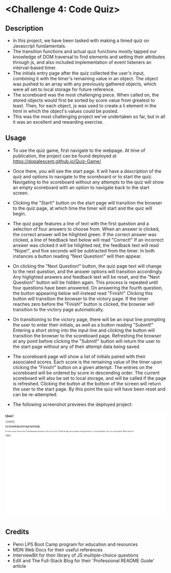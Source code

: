 # <Challenge 4: Code Quiz>

## Description

- In this project, we have been tasked with making a timed quiz on Javascript fundamentals.
- The transition functions and actual quiz functions mostly tapped our knowledge of DOM traversal to find elements and setting their attributes through js, and also included implementation of event listeners an interval-based timer.
- The initials entry page after the quiz collected the user's input, combining it with the timer's remaining value in an object. The object was pushed to an array with any previously gathered objects, which were all set to local storage for future reference.
- The scoreboard was the most challenging piece. When called on, the stored objects would first be sorted by score value from greatest to least. Then, for each object, js was used to create a li element in the html in which the object's values could be posted.
- This was the most challenging project we've undertaken so far, but in all it was an excellent and rewarding exercise.

## Usage

- To use the quiz game, first navigate to the webpage. At time of publication, the project can be found deployed at https://dopalescent.github.io/Quiz-Game/
- Once there, you will see the start page. It will have a description of the quiz and options to navigate to the scoreboard or to start the quiz. Navigating to the scoreboard without any attempts to the quiz will show an empty scoreboard with an option to navigate back to the start screen.
- Clicking the "Start!" button on the start page will transition the browser to the quiz page, at which time the timer will start and the quiz will begin.
- The quiz page features a line of text with the first question and a selection of four answers to choose from. When an answer is clicked, the correct answer will be hilighted green. If the correct answer was clicked, a line of feedback text below will read "Correct!" If an incorrect answer was clicked it will be hilighted red, the feedback text will read "Nope!", and five seconds will be subtracted from the timer. In both instances a button reading "Next Question!" will then appear.
- On clicking the "Next Question!" button, the quiz page text will change to the next question, and the answer options will transition accordingly. Any higlighted answers and feedback text will be reset, and the "Next Question!" button will be hidden again. This process is repeated until four questions have been answered. On answering the fourth question, the button appearing below will instead read "Finish!" Clicking this button will transition the browser to the victory page. If the timer reaches zero before the "Finish!" button is clicked, the browser will transition to the victory page automatically.
- On transitioning to the victory page, there will be an input line prompting the user to enter their initials, as well as a button reading "Submit!" Entering a short string into the input line and clicking the button will transition the browser to the scoreboard page. Refreshing the browser at any point before clicking the "Submit!" button will return the user to the start page without any of their attempt data being saved.
- The scoreboard page will show a list of initials paired with their associated scores. Each score is the remaining value of the timer upon clicking the "Finish!" button on a given attempt. The entries on the scoreboard will be ordered by score in descending order. The current scoreboard will also be set to local storage, and will be called if the page is refreshed. Clicking the button at the bottom of the screen will return the user to the start page. By this point the quiz will have been reset and can be re-attempted.


- The following screenshot previews the deployed project:

![screenshot](./assets/images/quizgame_screenshot.png)

## Credits

- Penn LPS Boot Camp program for education and resources
- MDN Web Docs for their useful references
- InterviewBit for their library of JS multiple-choice questions
- EdX and The Full-Stack Blog for their 'Professional README Guide' article